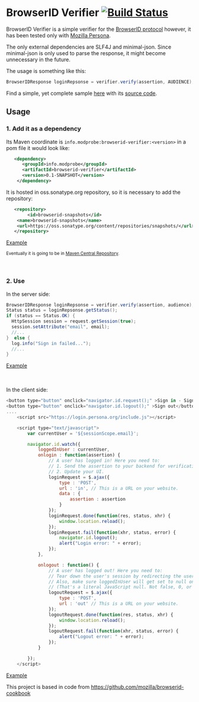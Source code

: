 # BrowserID Verifier [![Build Status](https://travis-ci.org/user454322/browserid-verifier.png?branch=master)](https://travis-ci.org/user454322/browserid-verifier)



BrowserID Verifier is a simple verifier for the [BrowserID protocol](https://github.com/mozilla/id-specs/blob/prod/browserid/index.md) however, it has been tested only with [Mozilla Persona](https://login.persona.org/about).

The only external dependencies are SLF4J and minimal-json. 
Since minimal-json is only used to parse the response, it might become unnecessary in the future.


The usage is something like this:
```java
BrowserIDResponse loginRepsonse = verifier.verify(assertion, AUDIENCE);
```

Find a simple, yet complete sample [here](http://browserid-verifier.user454322.cloudbees.net) with its [source code](https://github.com/user454322/browserid-verifier/tree/master/sample).

## Usage
### 1. Add it as a dependency
 Its Maven coordinate is `info.modprobe:browserid-verifier:<version>` in a pom file it would look like:
```xml
   <dependency>
      <groupId>info.modprobe</groupId>
      <artifactId>browserid-verifier</artifactId>
      <version>0.1-SNAPSHOT</version>
    </dependency>
```

It is hosted in oss.sonatype.org repository, so it is necessary to add the repository:
```xml
   <repository>
        <id>browserid-snapshots</id>
	<name>browserid-snapshots</name>
	<url>https://oss.sonatype.org/content/repositories/snapshots/</url>
   </repository>
```
[Example](https://github.com/user454322/browserid-verifier/blob/master/sample/pom.xml)

<sub>Eventually it is going to be in [Maven Central Repository](http://search.maven.org).</sub>


　　 


### 2. Use
In the server side:
```java
BrowserIDResponse loginRepsonse = verifier.verify(assertion, audience);
Status status = loginRepsonse.getStatus();
if (status == Status.OK) {
  HttpSession session = request.getSession(true);
  session.setAttribute("email", email);
  //...
}  else {
  log.info("Sign in failed...");
  //...
}
```
[Example](https://github.com/user454322/browserid-verifier/blob/master/sample/src/main/java/info/modprobe/browserid/sample/servlet/In.java)


　　 

In the client side:
```javascript
<button type="button" onclick="navigator.id.request();" >Sign in - Sign up</button>
<button type="button" onclick="navigator.id.logout();" >Sign out</button>
....
	<script src="https://login.persona.org/include.js"></script>

	<script type="text/javascript">
		var currentUser = '${sessionScope.email}';

		navigator.id.watch({
			loggedInUser : currentUser,
			onlogin : function(assertion) {
				// A user has logged in! Here you need to:
				// 1. Send the assertion to your backend for verification and to create a session.
				// 2. Update your UI.
				loginRequest = $.ajax({
					type : 'POST',
					url : 'in', // This is a URL on your website.
					data : {
						assertion : assertion
					}
				});
				loginRequest.done(function(res, status, xhr) {
					window.location.reload();
				});
				loginRequest.fail(function(xhr, status, error) {
					navigator.id.logout();
					alert("Login error: " + error);
				});
			},

			onlogout : function() {
				// A user has logged out! Here you need to:
				// Tear down the user's session by redirecting the user or making a call to your backend.
				// Also, make sure loggedInUser will get set to null on the next page load.
				// (That's a literal JavaScript null. Not false, 0, or undefined. null.)
				logoutRequest = $.ajax({
					type : 'POST',
					url : 'out' // This is a URL on your website.	      
				});
				logoutRequest.done(function(res, status, xhr) {
					window.location.reload();
				});
				logoutRequest.fail(function(xhr, status, error) {
					alert("Logout error: " + error);
				});
			}

		});
	</script>

```
[Example](https://github.com/user454322/browserid-verifier/blob/master/sample/src/main/webapp/index.jsp)

This project is based in code from https://github.com/mozilla/browserid-cookbook



